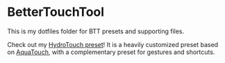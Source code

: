 BetterTouchTool
===============

This is my dotfiles folder for BTT presets and supporting files.

Check out my [HydroTouch preset](HydroTouch)! It is a heavily customized preset based on [AquaTouch](https://community.folivora.ai/c/setup-preset-sharing/aquatouch), with a complementary preset for gestures and shortcuts.
